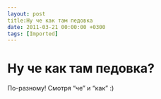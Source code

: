 ```yaml
---
layout: post
title:Ну че как там педовка
date: 2011-03-21 00:00:00 +0300
tags: [Imported]
---
```

# Ну че как там педовка?

По-разному! Смотря “че” и “как” :)